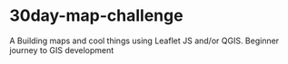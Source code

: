 # 30day-map-challenge
A Building maps and cool things using Leaflet JS and/or QGIS. Beginner journey to GIS development
